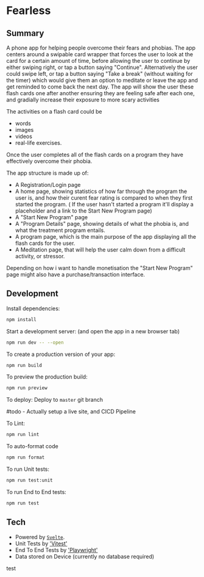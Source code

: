 # Fearless

## Summary

A phone app for helping people overcome their fears and phobias.
The app centers around a swipable card wrapper that forces the user to look at the card for a certain amount of time, before allowing the user to continue by either swiping right, or tap a button saying "Continue".
Alternatively the user could swipe left, or tap a button saying "Take a break" (without waiting for the timer) which would give them an option to meditate or leave the app and get reminded to come back the next day.
The app will show the user these flash cards one after another ensuring they are feeling safe after each one, and gradially increase their exposure to more scary activities

The activities on a flash card could be

- words
- images
- videos
- real-life exercises.

Once the user completes all of the flash cards on a program they have effectively overcome their phobia.

The app structure is made up of:

- A Registration/Login page
- A home page, showing statistics of how far through the program the user is, and how their curent fear rating is compared to when they first started the program. ( If the user hasn't started a program it'll display a placeholder and a link to the Start New Program page)
- A "Start New Program" page
- A "Program Details" page, showing details of what the phobia is, and what the treatment program entails.
- A program page, which is the main purpose of the app displaying all the flash cards for the user.
- A Meditation page, that will help the user calm down from a difficult activity, or stressor.

Depending on how i want to handle monetisation the "Start New Program" page might also have a purchase/transaction interface.

## Development

Install dependencies:

```bash
npm install
```

Start a development server: (and open the app in a new browser tab)

```bash
npm run dev -- --open
```

To create a production version of your app:

```bash
npm run build
```

To preview the production build:

```bash
npm run preview
```

To deploy:
Deploy to `master` git branch

#todo - Actually setup a live site, and CICD Pipeline

To Lint:

```bash
npm run lint
```

To auto-format code

```bash
npm run format
```

To run Unit tests:

```bash
npm run test:unit
```

To run End to End tests:

```bash
npm run test
```

## Tech

- Powered by [`Svelte`](https://svelte.dev/).
- Unit Tests by ['Vitest'](https://vitest.dev/)
- End To End Tests by ['Playwright'](https://playwright.dev/)
- Data stored on Device (currently no database required)

test
